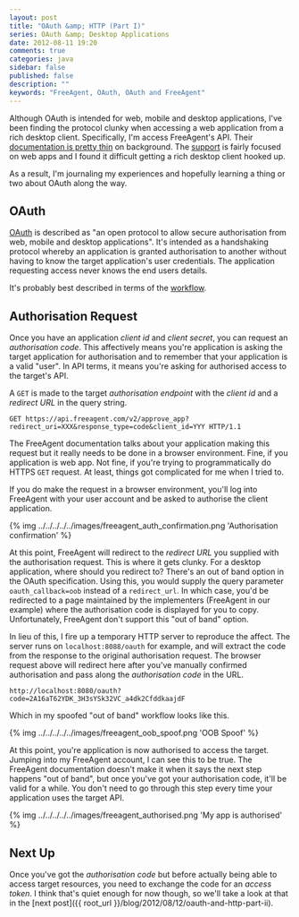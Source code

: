 ```yaml
---
layout: post
title: "OAuth &amp; HTTP (Part I)"
series: OAuth &amp; Desktop Applications
date: 2012-08-11 19:20
comments: true
categories: java
sidebar: false
published: false
description: ""
keywords: "FreeAgent, OAuth, OAuth and FreeAgent"
---
```


Although OAuth is intended for web, mobile and desktop applications, I've been finding the protocol clunky when accessing a web application from a rich desktop client. Specifically, I'm access FreeAgent's API. Their [documentation is pretty thin](https://dev.freeagent.com/docs/oauth) on background. The [support](https://groups.google.com/forum/#!forum/freeagent_api) is fairly focused on web apps and I found it difficult getting a rich desktop client hooked up.

As a result, I'm journaling my experiences and hopefully learning a thing or two about OAuth along the way.

<!-- more -->

## OAuth

[OAuth](http://www.oauth.net) is described as "an open protocol to allow secure authorisation from web, mobile and desktop applications". It's intended as a handshaking protocol whereby an application is granted authorisation to another without having to know the target application's user credentials. The application requesting access never knows the end users details.

It's probably best described in terms of the [workflow](http://hueniverse.com/oauth/guide/workflow/).


## Authorisation Request

Once you have an application _client id_ and _client secret_, you can request an _authorisation code_. This affectively means you're application is asking the target application for authorisation and to remember that your application is a valid "user". In API terms, it means you're asking for authorised access to the target's API.

A `GET` is made to the target _authorisation endpoint_ with the _client id_ and a _redirect URL_ in the query string.

    GET https://api.freeagent.com/v2/approve_app?redirect_uri=XXX&response_type=code&client_id=YYY HTTP/1.1

The FreeAgent documentation talks about your application making this request but it really needs to be done in a browser environment. Fine, if you application is web app. Not fine, if you're trying to programmatically do HTTPS `GET` request. At least, things got complicated for me when I tried to.

If you do make the request in a browser environment, you'll log into FreeAgent with your user account and be asked to authorise the client application.

{% img ../../../../../images/freeagent_auth_confirmation.png 'Authorisation confirmation' %}

At this point, FreeAgent will redirect to the _redirect URL_ you supplied with the authorisation request. This is where it gets clunky. For a desktop application, where should you redirect to? There's an out of band option in the OAuth specification. Using this, you would supply the query parameter `oauth_callback=oob` instead of a `redirect_url`. In which case, you'd be redirected to a page maintained by the implementers (FreeAgent in our example) where the authorisation code is displayed for you to copy. Unfortunately, FreeAgent don't support this "out of band" option.

In lieu of this, I fire up a temporary HTTP server to reproduce the affect. The server runs on `localhost:8088/oauth` for example, and will extract the code from the response to the original authorisation request. The browser request above will redirect here after you've manually confirmed authorisation and pass along the _authorisation code_ in the URL.

    http://localhost:8080/oauth?code=2A16aT62YDK_3H3sYSk32VC_a4dk2CfddkaajdF

Which in my spoofed "out of band" workflow looks like this.

{% img ../../../../../images/freeagent_oob_spoof.png 'OOB Spoof' %}


At this point, you're application is now authorised to access the target. Jumping into my FreeAgent account, I can see this to be true. The FreeAgent documentation doesn't make it when it says the next step happens "out of band", but once you've got your authorisation code, it'll be valid for a while. You don't need to go through this step every time your application uses the target API.

{% img ../../../../../images/freeagent_authorised.png 'My app is authorised' %}

## Next Up

Once you've got the _authorisation code_ but before actually being able to access target resources, you need to exchange the code for an _access token_. I think that's quiet enough for now though, so we'll take a look at that in the [next post]({{ root_url }}/blog/2012/08/12/oauth-and-http-part-ii).

